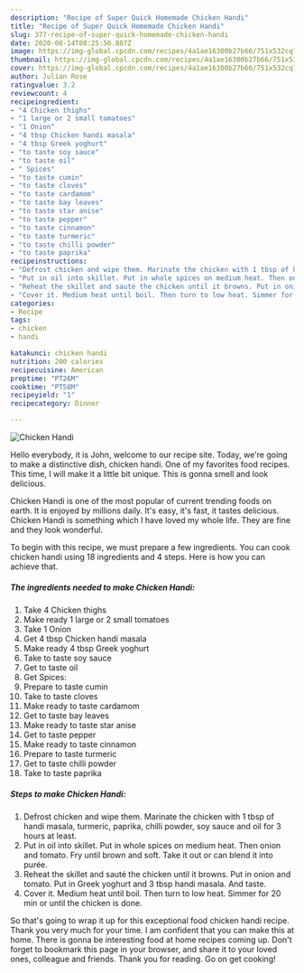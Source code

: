 ```yaml
---
description: "Recipe of Super Quick Homemade Chicken Handi"
title: "Recipe of Super Quick Homemade Chicken Handi"
slug: 377-recipe-of-super-quick-homemade-chicken-handi
date: 2020-08-14T08:25:56.887Z
image: https://img-global.cpcdn.com/recipes/4a1ae16300b27b66/751x532cq70/chicken-handi-recipe-main-photo.jpg
thumbnail: https://img-global.cpcdn.com/recipes/4a1ae16300b27b66/751x532cq70/chicken-handi-recipe-main-photo.jpg
cover: https://img-global.cpcdn.com/recipes/4a1ae16300b27b66/751x532cq70/chicken-handi-recipe-main-photo.jpg
author: Julian Rose
ratingvalue: 3.2
reviewcount: 4
recipeingredient:
- "4 Chicken thighs"
- "1 large or 2 small tomatoes"
- "1 Onion"
- "4 tbsp Chicken handi masala"
- "4 tbsp Greek yoghurt"
- "to taste soy sauce"
- "to taste oil"
- " Spices"
- "to taste cumin"
- "to taste cloves"
- "to taste cardamom"
- "to taste bay leaves"
- "to taste star anise"
- "to taste pepper"
- "to taste cinnamon"
- "to taste turmeric"
- "to taste chilli powder"
- "to taste paprika"
recipeinstructions:
- "Defrost chicken and wipe them. Marinate the chicken with 1 tbsp of handi masala, turmeric, paprika, chilli powder, soy sauce and oil for 3 hours at least."
- "Put in oil into skillet. Put in whole spices on medium heat. Then onion and tomato. Fry until brown and soft. Take it out or can blend it into purée."
- "Reheat the skillet and sauté the chicken until it browns. Put in onion and tomato. Put in Greek yoghurt and 3 tbsp handi masala. And taste."
- "Cover it. Medium heat until boil. Then turn to low heat. Simmer for 20 min or until the chicken is done."
categories:
- Recipe
tags:
- chicken
- handi

katakunci: chicken handi 
nutrition: 200 calories
recipecuisine: American
preptime: "PT26M"
cooktime: "PT58M"
recipeyield: "1"
recipecategory: Dinner

---
```



![Chicken Handi](https://img-global.cpcdn.com/recipes/4a1ae16300b27b66/751x532cq70/chicken-handi-recipe-main-photo.jpg)

Hello everybody, it is John, welcome to our recipe site. Today, we're going to make a distinctive dish, chicken handi. One of my favorites food recipes. This time, I will make it a little bit unique. This is gonna smell and look delicious.



Chicken Handi is one of the most popular of current trending foods on earth. It is enjoyed by millions daily. It's easy, it's fast, it tastes delicious. Chicken Handi is something which I have loved my whole life. They are fine and they look wonderful.


To begin with this recipe, we must prepare a few ingredients. You can cook chicken handi using 18 ingredients and 4 steps. Here is how you can achieve that.

##### The ingredients needed to make Chicken Handi:

1. Take 4 Chicken thighs
1. Make ready 1 large or 2 small tomatoes
1. Take 1 Onion
1. Get 4 tbsp Chicken handi masala
1. Make ready 4 tbsp Greek yoghurt
1. Take to taste soy sauce
1. Get to taste oil
1. Get  Spices:
1. Prepare to taste cumin
1. Take to taste cloves
1. Make ready to taste cardamom
1. Get to taste bay leaves
1. Make ready to taste star anise
1. Get to taste pepper
1. Make ready to taste cinnamon
1. Prepare to taste turmeric
1. Get to taste chilli powder
1. Take to taste paprika




##### Steps to make Chicken Handi:

1. Defrost chicken and wipe them. Marinate the chicken with 1 tbsp of handi masala, turmeric, paprika, chilli powder, soy sauce and oil for 3 hours at least.
1. Put in oil into skillet. Put in whole spices on medium heat. Then onion and tomato. Fry until brown and soft. Take it out or can blend it into purée.
1. Reheat the skillet and sauté the chicken until it browns. Put in onion and tomato. Put in Greek yoghurt and 3 tbsp handi masala. And taste.
1. Cover it. Medium heat until boil. Then turn to low heat. Simmer for 20 min or until the chicken is done.




So that's going to wrap it up for this exceptional food chicken handi recipe. Thank you very much for your time. I am confident that you can make this at home. There is gonna be interesting food at home recipes coming up. Don't forget to bookmark this page in your browser, and share it to your loved ones, colleague and friends. Thank you for reading. Go on get cooking!
